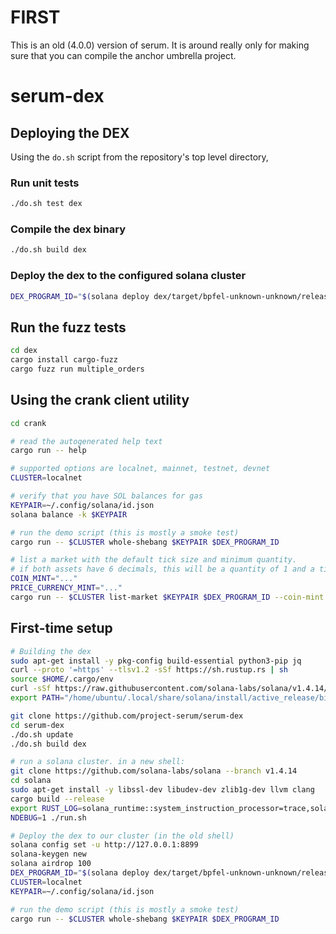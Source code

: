 # FIRST
This is an old (4.0.0) version of serum.  It is around really only for making sure that you can compile the anchor umbrella project.

# serum-dex

## Deploying the DEX

Using the `do.sh` script from the repository's top level directory,

### Run unit tests

```bash
./do.sh test dex
```

### Compile the dex binary

```bash
./do.sh build dex
```

### Deploy the dex to the configured solana cluster

```bash
DEX_PROGRAM_ID="$(solana deploy dex/target/bpfel-unknown-unknown/release/serum_dex.so | jq .programId -r)"
```

## Run the fuzz tests

```bash
cd dex
cargo install cargo-fuzz
cargo fuzz run multiple_orders
```

## Using the crank client utility

```bash
cd crank

# read the autogenerated help text
cargo run -- help

# supported options are localnet, mainnet, testnet, devnet
CLUSTER=localnet

# verify that you have SOL balances for gas
KEYPAIR=~/.config/solana/id.json
solana balance -k $KEYPAIR

# run the demo script (this is mostly a smoke test)
cargo run -- $CLUSTER whole-shebang $KEYPAIR $DEX_PROGRAM_ID

# list a market with the default tick size and minimum quantity.
# if both assets have 6 decimals, this will be a quantity of 1 and a tick size of 0.01
COIN_MINT="..."
PRICE_CURRENCY_MINT="..."
cargo run -- $CLUSTER list-market $KEYPAIR $DEX_PROGRAM_ID --coin-mint $COIN_MINT --pc-mint $PRICE_CURRENCY_MINT
```

## First-time setup

```bash
# Building the dex
sudo apt-get install -y pkg-config build-essential python3-pip jq
curl --proto '=https' --tlsv1.2 -sSf https://sh.rustup.rs | sh
source $HOME/.cargo/env
curl -sSf https://raw.githubusercontent.com/solana-labs/solana/v1.4.14/install/solana-install-init.sh | sh -s - v1.4.14
export PATH="/home/ubuntu/.local/share/solana/install/active_release/bin:$PATH"

git clone https://github.com/project-serum/serum-dex
cd serum-dex
./do.sh update
./do.sh build dex

# run a solana cluster. in a new shell:
git clone https://github.com/solana-labs/solana --branch v1.4.14
cd solana
sudo apt-get install -y libssl-dev libudev-dev zlib1g-dev llvm clang
cargo build --release
export RUST_LOG=solana_runtime::system_instruction_processor=trace,solana_runtime::message_processor=info,solana_bpf_loader=debug,solana_rbpf=debug
NDEBUG=1 ./run.sh

# Deploy the dex to our cluster (in the old shell)
solana config set -u http://127.0.0.1:8899
solana-keygen new
solana airdrop 100
DEX_PROGRAM_ID="$(solana deploy dex/target/bpfel-unknown-unknown/release/serum_dex.so | jq .programId -r)"
CLUSTER=localnet
KEYPAIR=~/.config/solana/id.json

# run the demo script (this is mostly a smoke test)
cargo run -- $CLUSTER whole-shebang $KEYPAIR $DEX_PROGRAM_ID
```
